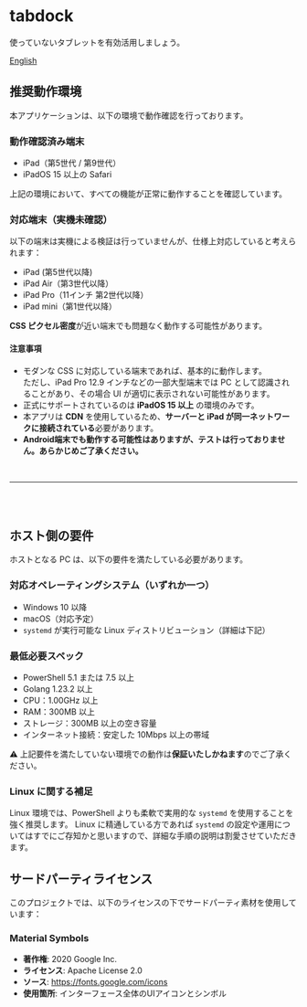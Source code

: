 # tabdock
使っていないタブレットを有効活用しましょう。<br>

[English](README.md)

## 推奨動作環境

本アプリケーションは、以下の環境で動作確認を行っております。

### 動作確認済み端末

- iPad（第5世代 / 第9世代）
- iPadOS 15 以上の Safari

上記の環境において、すべての機能が正常に動作することを確認しています。

### 対応端末（実機未確認）

以下の端末は実機による検証は行っていませんが、仕様上対応していると考えられます：

- iPad (第5世代以降)
- iPad Air（第3世代以降）
- iPad Pro（11インチ 第2世代以降）
- iPad mini（第1世代以降）

**CSS ピクセル密度**が近い端末でも問題なく動作する可能性があります。

#### 注意事項

- モダンな CSS に対応している端末であれば、基本的に動作します。  
  ただし、iPad Pro 12.9 インチなどの一部大型端末では PC として認識されることがあり、その場合 UI が適切に表示されない可能性があります。
- 正式にサポートされているのは **iPadOS 15 以上** の環境のみです。
- 本アプリは **CDN** を使用しているため、**サーバーと iPad が同一ネットワークに接続されている**必要があります。
- **Android端末でも動作する可能性はありますが、テストは行っておりません。あらかじめご了承ください。**

<br>

---

<br>
<br>

## ホスト側の要件

ホストとなる PC は、以下の要件を満たしている必要があります。

### 対応オペレーティングシステム（いずれか一つ）

- Windows 10 以降
- macOS（対応予定）
- `systemd` が実行可能な Linux ディストリビューション（詳細は下記）

### 最低必要スペック

- PowerShell 5.1 または 7.5 以上
- Golang 1.23.2 以上
- CPU：1.00GHz 以上
- RAM：300MB 以上
- ストレージ：300MB 以上の空き容量
- インターネット接続：安定した 10Mbps 以上の帯域

⚠️ 上記要件を満たしていない環境での動作は**保証いたしかねます**のでご了承ください。

### Linux に関する補足

Linux 環境では、PowerShell よりも柔軟で実用的な `systemd` を使用することを強く推奨します。
Linux に精通している方であれば `systemd` の設定や運用についてはすでにご存知かと思いますので、詳細な手順の説明は割愛させていただきます。

## サードパーティライセンス

このプロジェクトでは、以下のライセンスの下でサードパーティ素材を使用しています：

### Material Symbols
- **著作権**: 2020 Google Inc.
- **ライセンス**: Apache License 2.0
- **ソース**: https://fonts.google.com/icons
- **使用箇所**: インターフェース全体のUIアイコンとシンボル

